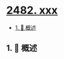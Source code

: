 # [2482. xxx](https://github.com/Tdahuyou/TNotes.leetcode/tree/main/notes/2482.%20xxx)

<!-- region:toc -->

- [1. 📝 概述](#1--概述)

<!-- endregion:toc -->

## 1. 📝 概述
